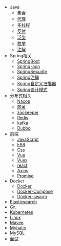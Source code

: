 <!-- docs/_sidebar.md --> 

* Java
  * [集合](java/java集合)
  * [代理](java/代理(proxy))
  * [多线程](java/多线程)
  * [反射](java/反射(reflect))
  * [泛型](java/泛型(generic))
  * [枚举](java/枚举类)
  * [注解](java/注解)
* Spring相关
  * [SpringBoot](spring/SpringBoot)
  * [Spring-aop](spring/spring-aop)
  * [SpringSecurity](spring/SpringSecurity)
  * [Spring注解](spring/Spring中的注解)
  * [Spring自定义扫描器](spring/Spring自定义扫描器)
  * [Spring设计模式](spring/设计模式)
* 分布式相关
  * [Nacos](Nacos/Nacos)
  * [网关](SpringCloud/SpringCloudGateway)
  * [zookeeper](zookeeper/zookeeper)
  * [Redis](redis/redis)
  * [kafka](kafka/kafka)
  * [Dubbo](dubbo/dubbo)
* 前端
  * [JavaScript](前端/javaScript)
  * [ES6](前端/ES6)
  * [Css](前端/css)
  * [Vue](前端/Vue)
  * [Vuex](前端/Vuex)
  * [react](前端/react)
  * [Axios](前端/axios)
  * [Promise](前端/Promise)
* Docker
  * [Docker](docker/Docker快速实战)
  * [Docker-Compose](docker/docker-compose)
  * [Docker-swarm](docker/docker-swarm)
* [Elasticsearch](elasticsearch/elasticsearch)
* [Git](git/git)
* [Kubernetes](Kubernetes/Kubernetes)
* [Linux](Linux/Linux)
* [Maven](maven/maven)
* [Mybatis](Mybatis/Mybatis)
* [MySQL](MySQL/MySQL)
* [面试](面试题/面试100)